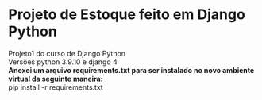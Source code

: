 # Projeto de Estoque feito em Django Python
Projeto1 do curso de Django Python   
Versões python 3.9.10 e django 4   
**Anexei um arquivo requirements.txt para ser instalado no novo ambiente virtual da seguinte maneira:**    
pip install -r requirements.txt
